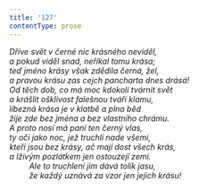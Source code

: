 ```yaml
---
title: '127'
contentType: prose
---
```


<section>

_Dříve svět v černé nic krásného neviděl,  
a pokud viděl snad, neříkal tomu krása;  
teď jméno krásy však zdědila černá, žel,  
a pravou krásu zas cejch pancharta dnes drásá!  
Od těch dob, co má moc kdokoli tvárnit svět  
a krášlit ošklivost falešnou tváří klamu,  
líbezná krása je v klatbě a plna běd  
žije zde bez jména a bez vlastního chrámu.  
A proto nosí má paní ten černý vlas,  
ty oči jako noc, jež truchlí nade všemi,  
kteří jsou bez krásy, ač mají dost všech krás,  
a lživým pozlátkem jen ostouzejí zemi.  
         Ale to truchlení jim dává tolik jasu,  
         že každý uznává za vzor jen jejich krásu!_

</section>
